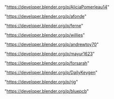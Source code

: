 "https://developer.blender.org/p/AliciaPomerleau14"

"https://developer.blender.org/p/afonde"

"https://developer.blender.org/p/ferne"

"https://developer.blender.org/p/willies"

"https://developer.blender.org/p/andrewtoy70"

"https://developer.blender.org/p/mayur1623"

"https://developer.blender.org/p/forsarah"

"https://developer.blender.org/p/DailyKeygen"

"https://developer.blender.org/p/rjg"

"https://developer.blender.org/p/bluepcb"

 

